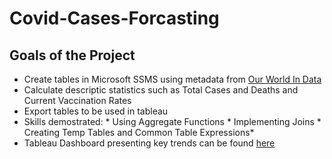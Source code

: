 # Covid-Cases-Forcasting
## Goals of the Project
* Create tables in Microsoft SSMS using metadata from [Our World In Data](https://ourworldindata.org/covid-deaths)
* Calculate descriptic statistics such as Total Cases and Deaths and Current Vaccination Rates
* Export tables to be used in tableau
* Skills demostrated: 
                      * Using Aggregate Functions
                      * Implementing Joins 
                      * Creating Temp Tables and Common Table Expressions*
* Tableau Dashboard presenting key trends can be found [here](https://public.tableau.com/app/profile/lavanya.muthukumar1967/viz/Covid_dashborad/Dashboard1)
